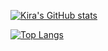 [![Kira's GitHub stats](https://github-readme-stats-sage-chi-90.vercel.app/api/?username=kira0x1&show_icons=true&theme=jolly)](https://github.com/kira0x1/github-readme-stats)

[![Top Langs](https://github-readme-stats-sage-chi-90.vercel.app/api/top-langs/?username=kira0x1&layout=donut&theme=jolly)](https://github.com/kira0x1/github-readme-stats)
